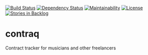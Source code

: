 [![Build Status](http://img.shields.io/travis/marnen/contraq.svg?style=flat-square)](https://travis-ci.org/marnen/contraq)
[![Dependency Status](http://img.shields.io/gemnasium/marnen/contraq.svg?style=flat-square)](https://gemnasium.com/marnen/contraq)
[![Maintainability](https://api.codeclimate.com/v1/badges/4d82d1252b32a042aa73/maintainability)](https://codeclimate.com/github/marnen/contraq/maintainability)
[![License](http://img.shields.io/:license-mit-blue.svg?style=flat-square)](http://marnen.mit-license.org)
[![Stories in Backlog](https://badge.waffle.io/marnen/contraq.png?label=backlog&title=Backlog)](https://waffle.io/marnen/contraq)

# contraq
Contract tracker for musicians and other freelancers
